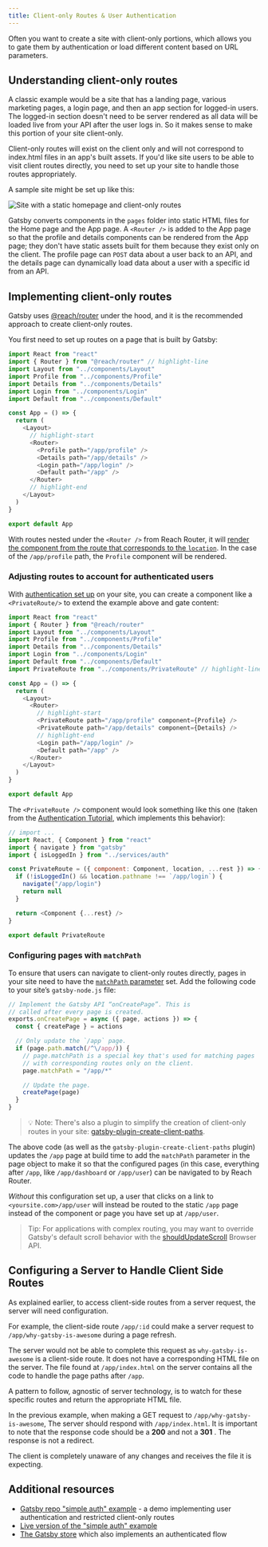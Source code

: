 ```yaml
---
title: Client-only Routes & User Authentication
---
```


Often you want to create a site with client-only portions, which allows you to gate them by authentication or load different content based on URL parameters.

## Understanding client-only routes

A classic example would be a site that has a landing page, various marketing pages, a login page, and then an app section for logged-in users. The logged-in section doesn't need to be server rendered as all data will be loaded live from your API after the user logs in. So it makes sense to make this portion of your site client-only.

Client-only routes will exist on the client only and will not correspond to index.html files in an app's built assets. If you'd like site users to be able to visit client routes directly, you need to set up your site to handle those routes appropriately.

A sample site might be set up like this:

![Site with a static homepage and client-only routes](./images/client-only-routes.png)

Gatsby converts components in the `pages` folder into static HTML files for the Home page and the App page. A `<Router />` is added to the App page so that the profile and details components can be rendered from the App page; they don't have static assets built for them because they exist only on the client. The profile page can `POST` data about a user back to an API, and the details page can dynamically load data about a user with a specific id from an API.

## Implementing client-only routes

Gatsby uses [@reach/router](https://reach.tech/router/) under the hood, and it is the recommended approach to create client-only routes.

You first need to set up routes on a page that is built by Gatsby:

```javascript:title=src/pages/app.js
import React from "react"
import { Router } from "@reach/router" // highlight-line
import Layout from "../components/Layout"
import Profile from "../components/Profile"
import Details from "../components/Details"
import Login from "../components/Login"
import Default from "../components/Default"

const App = () => {
  return (
    <Layout>
      // highlight-start
      <Router>
        <Profile path="/app/profile" />
        <Details path="/app/details" />
        <Login path="/app/login" />
        <Default path="/app" />
      </Router>
      // highlight-end
    </Layout>
  )
}

export default App
```

With routes nested under the `<Router />` from Reach Router, it will [render the component from the route that corresponds to the `location`](https://reach.tech/router/api/Router). In the case of the `/app/profile` path, the `Profile` component will be rendered.

### Adjusting routes to account for authenticated users

With [authentication set up](/docs/building-a-site-with-authentication) on your site, you can create a component like a `<PrivateRoute/>` to extend the example above and gate content:

```javascript:title=src/pages/app.js
import React from "react"
import { Router } from "@reach/router"
import Layout from "../components/Layout"
import Profile from "../components/Profile"
import Details from "../components/Details"
import Login from "../components/Login"
import Default from "../components/Default"
import PrivateRoute from "../components/PrivateRoute" // highlight-line

const App = () => {
  return (
    <Layout>
      <Router>
        // highlight-start
        <PrivateRoute path="/app/profile" component={Profile} />
        <PrivateRoute path="/app/details" component={Details} />
        // highlight-end
        <Login path="/app/login" />
        <Default path="/app" />
      </Router>
    </Layout>
  )
}

export default App
```

The `<PrivateRoute />` component would look something like this one (taken from the [Authentication Tutorial](/tutorial/authentication-tutorial/#controlling-private-routes), which implements this behavior):

```jsx:title=src/components/PrivateRoute.js
// import ...
import React, { Component } from "react"
import { navigate } from "gatsby"
import { isLoggedIn } from "../services/auth"

const PrivateRoute = ({ component: Component, location, ...rest }) => {
  if (!isLoggedIn() && location.pathname !== `/app/login`) {
    navigate("/app/login")
    return null
  }

  return <Component {...rest} />
}

export default PrivateRoute
```

### Configuring pages with `matchPath`

To ensure that users can navigate to client-only routes directly, pages in your site need to have the [`matchPath` parameter](/docs/gatsby-internals-terminology/#matchpath) set. Add the following code to your site’s `gatsby-node.js` file:

```javascript:title=gatsby-node.js
// Implement the Gatsby API “onCreatePage”. This is
// called after every page is created.
exports.onCreatePage = async ({ page, actions }) => {
  const { createPage } = actions

  // Only update the `/app` page.
  if (page.path.match(/^\/app/)) {
    // page.matchPath is a special key that's used for matching pages
    // with corresponding routes only on the client.
    page.matchPath = "/app/*"

    // Update the page.
    createPage(page)
  }
}
```

> 💡 Note: There's also a plugin to simplify the creation of client-only routes in your site:
> [gatsby-plugin-create-client-paths](/packages/gatsby-plugin-create-client-paths/).

The above code (as well as the `gatsby-plugin-create-client-paths` plugin) updates the `/app` page at build time to add the `matchPath` parameter in the page object to make it so that the configured pages (in this case, everything after `/app`, like `/app/dashboard` or `/app/user`) can be navigated to by Reach Router.

_Without_ this configuration set up, a user that clicks on a link to `<yoursite.com>/app/user` will instead be routed to the static `/app` page instead of the component or page you have set up at `/app/user`.

> Tip: For applications with complex routing, you may want to override Gatsby's default scroll behavior with the [shouldUpdateScroll](/docs/browser-apis/#shouldUpdateScroll) Browser API.

## Configuring a Server to Handle Client Side Routes

As explained earlier, to access client-side routes from a server request, the server will need configuration.

For example, the client-side route `/app/:id` could make a server request to `/app/why-gatsby-is-awesome` during a page refresh.

The server would not be able to complete this request as `why-gatsby-is-awesome` is a client-side route. It does not have a corresponding HTML file on the server. The file found at `/app/index.html` on the server contains all the code to handle the page paths after `/app`.

A pattern to follow, agnostic of server technology, is to watch for these specific routes and return the appropriate HTML file.

In the previous example, when making a GET request to `/app/why-gatsby-is-awesome`, The server should respond with `/app/index.html`. It is important to note that the response code should be a **200** and not a **301** . The response is not a redirect.

The client is completely unaware of any changes and receives the file it is expecting.

## Additional resources

- [Gatsby repo "simple auth" example](https://github.com/gatsbyjs/gatsby/blob/master/examples/simple-auth/) - a demo implementing user authentication and restricted client-only routes
- [Live version of the "simple auth" example](https://simple-auth.netlify.com/)
- [The Gatsby store](https://github.com/gatsbyjs/store.gatsbyjs.org) which also implements an authenticated flow
